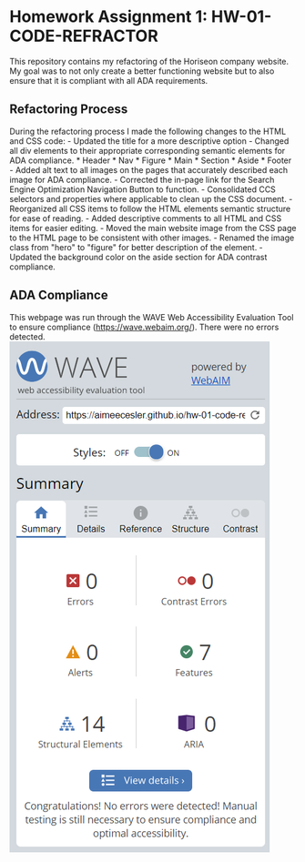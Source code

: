 # Homework Assignment 1: HW-01-CODE-REFRACTOR
This repository contains my refactoring of the Horiseon company website. My goal was to not only create a better functioning website but to also ensure that it is compliant with all ADA requirements.

## Refactoring Process
During the refactoring process I made the following changes to the HTML and CSS code:
    - Updated the title for a more descriptive option
    - Changed all div elements to their appropriate corresponding semantic elements for ADA compliance.
        * Header
        * Nav
        * Figure
        * Main
        * Section
        * Aside
        * Footer
    - Added alt text to all images on the pages that accurately described each image for ADA compliance.
    - Corrected the in-page link for the Search Engine Optimization Navigation Button to function.
    - Consolidated CCS selectors and properties where applicable to clean up the CSS document.
    - Reorganized all CSS items to follow the HTML elements semantic structure for ease of reading.
    - Added descriptive comments to all HTML and CSS items for easier editing.
    - Moved the main website image from the CSS page to the HTML page to be consistent with other images.
    - Renamed the image class from "hero" to "figure" for better description of the element.
    - Updated the background color on the aside section for ADA contrast compliance.

## ADA Compliance
This webpage was run through the WAVE Web Accessibility Evaluation Tool to ensure compliance (https://wave.webaim.org/). There were no errors detected.
![WAVE RESULTS](/wave.png)


